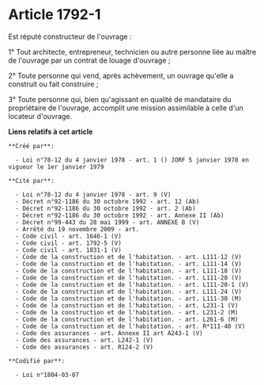 # Article 1792-1

Est réputé constructeur de l'ouvrage :

1° Tout architecte, entrepreneur, technicien ou autre personne liée au maître de l'ouvrage par un contrat de louage
d'ouvrage ;

2° Toute personne qui vend, après achèvement, un ouvrage qu'elle a construit ou fait construire ;

3° Toute personne qui, bien qu'agissant en qualité de mandataire du propriétaire de l'ouvrage, accomplit une mission
assimilable à celle d'un locateur d'ouvrage.

**Liens relatifs à cet article**

	**Créé par**:

	  - Loi n°78-12 du 4 janvier 1978 - art. 1 () JORF 5 janvier 1978 en vigueur le 1er janvier 1979

	**Cité par**:

	  - Loi n°78-12 du 4 janvier 1978 - art. 9 (V)
	  - Décret n°92-1186 du 30 octobre 1992 - art. 12 (Ab)
	  - Décret n°92-1186 du 30 octobre 1992 - art. 2 (Ab)
	  - Décret n°92-1186 du 30 octobre 1992 - art. Annexe II (Ab)
	  - Décret n°99-443 du 28 mai 1999 - art. ANNEXE B (V)
	  - Arrêté du 19 novembre 2009 - art.
	  - Code civil - art. 1646-1 (V)
	  - Code civil - art. 1792-5 (V)
	  - Code civil - art. 1831-1 (V)
	  - Code de la construction et de l'habitation. - art. L111-12 (V)
	  - Code de la construction et de l'habitation. - art. L111-14 (V)
	  - Code de la construction et de l'habitation. - art. L111-18 (V)
	  - Code de la construction et de l'habitation. - art. L111-20 (V)
	  - Code de la construction et de l'habitation. - art. L111-20-1 (V)
	  - Code de la construction et de l'habitation. - art. L111-24 (V)
	  - Code de la construction et de l'habitation. - art. L111-30 (M)
	  - Code de la construction et de l'habitation. - art. L231-1 (V)
	  - Code de la construction et de l'habitation. - art. L231-2 (M)
	  - Code de la construction et de l'habitation. - art. L261-6 (M)
	  - Code de la construction et de l'habitation. - art. R*111-40 (V)
	  - Code des assurances - art. Annexe II art A243-1 (V)
	  - Code des assurances - art. L242-1 (V)
	  - Code des assurances - art. R124-2 (V)

	**Codifié par**:

	  - Loi n°1804-03-07
